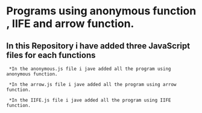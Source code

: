 # Programs using anonymous function , IIFE and arrow function.

## In this Repository i have added three JavaScript files for each functions 
```
 *In the anonymous.js file i jave added all the program using anonymous function.

 *In the arrow.js file i jave added all the program using arrow function.

 *In the IIFE.js file i jave added all the program using IIFE function.
```
